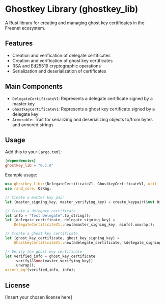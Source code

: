 # Ghostkey Library (ghostkey_lib)

A Rust library for creating and managing ghost key certificates in the Freenet ecosystem.

## Features

- Creation and verification of delegate certificates
- Creation and verification of ghost key certificates
- RSA and Ed25519 cryptographic operations
- Serialization and deserialization of certificates

## Main Components

- `DelegateCertificateV1`: Represents a delegate certificate signed by a master key
- `GhostkeyCertificateV1`: Represents a ghost key certificate signed by a delegate key
- `Armorable`: Trait for serializing and deserializing objects to/from bytes and armored strings

## Usage

Add this to your `Cargo.toml`:

```toml
[dependencies]
ghostkey_lib = "0.1.0"
```

Example usage:

```rust
use ghostkey_lib::{DelegateCertificateV1, GhostkeyCertificateV1, util::create_keypair};
use rand_core::OsRng;

// Create a master key pair
let (master_signing_key, master_verifying_key) = create_keypair(&mut OsRng).unwrap();

// Create a delegate certificate
let info = "Test Delegate".to_string();
let (delegate_certificate, delegate_signing_key) =
    DelegateCertificateV1::new(&master_signing_key, &info).unwrap();

// Create a ghost key certificate
let (ghost_key_certificate, ghost_key_signing_key) =
    GhostkeyCertificateV1::new(&delegate_certificate, &delegate_signing_key);

// Verify the ghost key certificate
let verified_info = ghost_key_certificate
    .verify(&Some(master_verifying_key))
    .unwrap();
assert_eq!(verified_info, info);
```

## License

[Insert your chosen license here]
